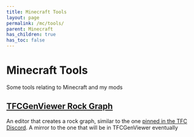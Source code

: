 ```yaml
---
title: Minecraft Tools
layout: page
permalink: /mc/tools/
parent: Minecraft
has_children: true
has_toc: false
---
```


# Minecraft Tools

Some tools relating to Minecraft and my mods

## [TFCGenViewer Rock Graph](tfcgv_rock_graph/edit/)

An editor that creates a rock graph, similar to the one [pinned in the TFC Discord](https://discord.com/channels/432522930610765835/432527966266851339/1258857977725845505). A mirror to the one that will be in TFCGenViewer eventually
